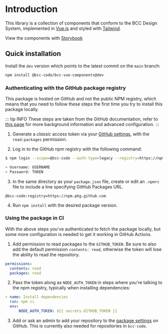 # Introduction

This library is a collection of components that conform to the BCC Design System, implemented in [Vue.js](https://vuejs.org/) and styled with [Tailwind](https://tailwindcss.com).

View the components with [Storybook](https://vue-components-storybook.developer.bcc.no)

## Quick installation
Install the `dev` version which points to the latest commit on the `main` branch:
```sh
npm install @bcc-code/bcc-vue-components@dev
```

### Authenticating with the GitHub package registry
This package is hosted on GitHub and not the public NPM registry, which means that you need to follow these steps the first time you try to install this package locally.

::: tip INFO
These steps are taken from the GitHub documentation, refer to [this page](https://docs.github.com/en/packages/working-with-a-github-packages-registry/working-with-the-npm-registry#installing-a-package) for more background information and advanced configuration.
:::

1. Generate a *classic* access token via your [GitHub settings](https://github.com/settings/tokens), with the `read:packages` permission.

2. Log in to the GitHub npm registry with the following command:

```sh
$ npm login --scope=@bcc-code --auth-type=legacy --registry=https://npm.pkg.github.com

> Username: USERNAME
> Password: TOKEN
```

3. In the same directory as your `package.json` file, create or edit an `.npmrc` file to include a line specifying GitHub Packages URL.

```
@bcc-code:registry=https://npm.pkg.github.com
```

4. Run `npm install` with the desired package version.

### Using the package in CI
With the above steps you've authenticated to fetch the package locally, but some more configuration is needed to get it working in GitHub Actions.

1. Add permission to read packages to the `GITHUB_TOKEN`. Be sure to also add the default permission `contents: read`, otherwise the token will lose the ability to read the repository.
```yml
permissions:
  contents: read
  packages: read
```

2. Pass the token along as `NODE_AUTH_TOKEN` in steps where you're talking to the npm registry, typically when installing dependencies:
```yml
- name: Install dependencies
  run: npm ci
  env:
      NODE_AUTH_TOKEN: ${{ secrets.GITHUB_TOKEN }}
```

3. Add or ask an admin to add your repository to the [package settings](https://github.com/orgs/bcc-code/packages/npm/bcc-vue-components/settings) on GitHub. This is currently also needed for repositories in `bcc-code`.

